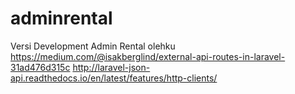 # adminrental
Versi Development Admin Rental olehku
https://medium.com/@isakberglind/external-api-routes-in-laravel-31ad476d315c
http://laravel-json-api.readthedocs.io/en/latest/features/http-clients/
